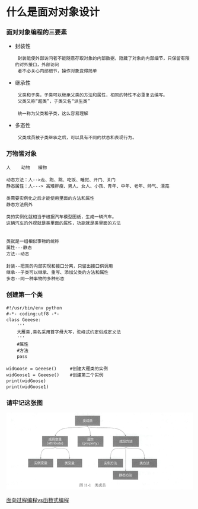 # 什么是面对对象设计

### 面对对象编程的三要素
 * 封装性
 
 
 
        封装能使外部访问者不能随意存取对象的内部数据，隐藏了对象的内部细节，只保留有限的对外接口，外部访问
        者不必关心内部细节，操作对象变得简单
 * 继承性
 
 
        父类和子类，子类可以继承父类的方法和属性，相同的特性不必重复去编写。
        父类又称“超类”，子类又名“派生类”
        
        统一称为父类和子类，这么容易理解
 
 * 多态性
 
 
        父类成员被子类继承之后，可以具有不同的状态和表现行为。
        
 
### 万物皆对象

    人    动物   植物

    动态方法：人-->走、跑、跳、吃饭、睡觉、开门、关门
    静态属性：人---> 高矮胖瘦、男人、女人、小孩、青年、中年、老年、帅气、漂亮

    类需要实例化之后才能使用里面的方法和属性
    静态方法例外

    类的实例化就相当于根据汽车模型图纸，生成一辆汽车。
    这辆汽车的外观就是类里面的属性，功能就是类里面的方法


    类就是一组相似事物的统称
    属性---静态
    方法--动态

    封装--把类的内部实现和接口分离，只留出接口供调用
    继承--子类可以继承、重写、添加父类的方法和属性
    多态--同一种事物的多种形态


### 创建第一个类
```
#!/usr/bin/env python
#-*- coding:utf8 -*-
class Geeese:
    '''
    大雁类,类名采用首字母大写，驼峰式约定俗成定义法
    '''
    #属性
    #方法
    pass

widGoose = Geeese()     #创建大雁类的实例
widGoose1 = Geeese()    #创建第二个实例
print(widGoose)
print(widGoose1)

```
### 请牢记这张图

![](../../_static/class_chengyuan.png)


[面向过程编程vs函数式编程](https://pythonav.com/wiki/detail/1/19/)

